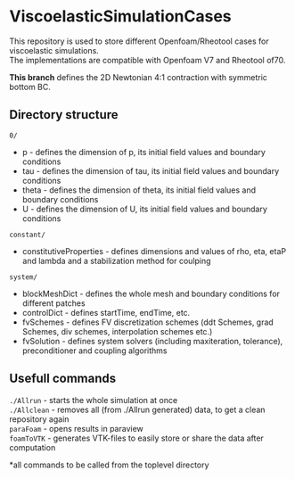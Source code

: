 # ViscoelasticSimulationCases
This repository is used to store different Openfoam/Rheotool cases for viscoelastic simulations.  
The implementations are compatible with Openfoam V7 and Rheotool of70.

**This branch** defines the 2D Newtonian 4:1 contraction with symmetric bottom BC.

## Directory structure
`0/`  
* p - defines the dimension of p, its initial field values and boundary conditions  
* tau - defines the dimension of tau, its initial field values and boundary conditions
* theta - defines the dimension of theta, its initial field values and boundary conditions  
* U - defines the dimension of U, its initial field values and boundary conditions

`constant/`  
* constitutiveProperties - defines dimensions and values of rho, eta, etaP and  lambda and a stabilization method for coulping  

`system/`  
* blockMeshDict - defines the whole mesh and boundary conditions for different patches  
* controlDict - defines startTime, endTime, etc.  
* fvSchemes - defines FV discretization schemes (ddt Schemes, grad Schemes, div schemes, interpolation schemes etc.)  
* fvSolution - defines system solvers (including maxiteration, tolerance), preconditioner and coupling algorithms

## Usefull commands
`./Allrun` - starts the whole simulation at once  
`./Allclean` - removes all (from ./Allrun generated) data, to get a clean repository again  
`paraFoam` - opens results in paraview  
`foamToVTK` - generates VTK-files to easily store or share the data after computation  

*all commands to be called from the toplevel directory
